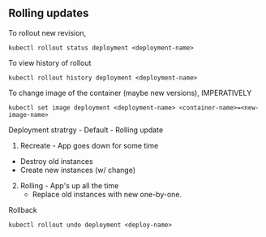 ## Rolling updates

To rollout new revision,
```
kubectl rollout status deployment <deployment-name>
```
To view history of rollout
```
kubectl rollout history deployment <deployment-name>
```
To change image of the container (maybe new versions), IMPERATIVELY
```
kubectl set image deployment <deployment-name> <container-name>=<new-image-name>
```
Deployment stratrgy - Default - Rolling update
1.  Recreate - App goes down for some time
   - Destroy old instances
   - Create new instances (w/ change)
2. Rolling - App's up all the time
   - Replace old instances with new one-by-one.

Rollback
```
kubectl rollout undo deployment <deploy-name>
```

